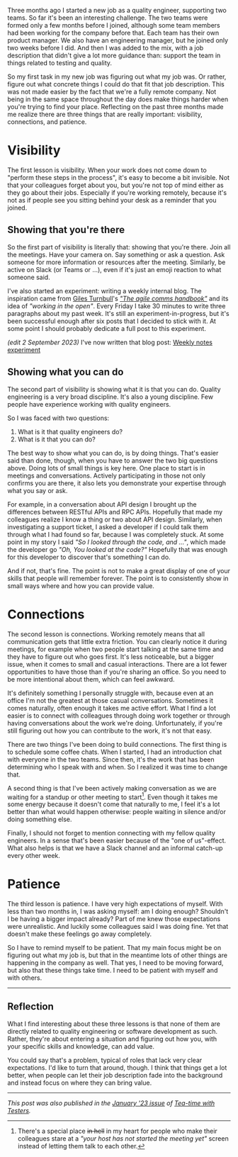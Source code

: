 <!--
.. title: Three lessons after three months of quality engineering
.. slug: three-lessons-after-three-months-of-quality-engineering
.. date: 2022-11-27 16:41:25 UTC+01:00
.. tags: quality engineering, skills, small steps
.. category: quality engineering
.. link: 
.. description: 
.. type: text
-->

Three months ago I started a new job as a quality engineer, supporting two teams. So far it's been an interesting challenge. The two teams were formed only a few months before I joined, although some team members had been working for the company before that. Each team has their own product manager. We also have an engineering manager, but he joined only two weeks before I did. And then I was added to the mix, with a job description that didn't give a lot more guidance than: support the team in things related to testing and quality.

So my first task in my new job was figuring out what my job was. Or rather, figure out what concrete things I could do that fit that job description. This was not made easier by the fact that we're a fully remote company. Not being in the same space throughout the day does make things harder when you're trying to find your place. Reflecting on the past three months made me realize there are three things that are really important: visibility, connections, and patience.


<!-- TEASER_END -->


# Visibility
The first lesson is visibility. When your work does not come down to "perform these steps in the process", it's easy to become a bit invisible. Not that your colleagues forget about you, but you're not top of mind either as they go about their jobs. Especially if you're working remotely, because it's not as if people see you sitting behind your desk as a reminder that you joined.

## Showing that you're there
So the first part of visibility is literally that: showing that you're there. Join all the meetings. Have your camera on. Say something or ask a question. Ask someone for more information or resources after the meeting. Similarly, be active on Slack (or Teams or ...), even if it's just an emoji reaction to what someone said.

I've also started an experiment: writing a weekly internal blog. The inspiration came from [Giles Turnbull](https://gilest.org/)'s [*"The agile comms handbook"*](https://agilecommshandbook.com/) and its idea of *"working in the open"*. Every Friday I take 30 minutes to write three paragraphs about my past week. It's still an experiment-in-progress, but it's been successful enough after six posts that I decided to stick with it. At some point I should probably dedicate a full post to this experiment.

*(edit 2 September 2023)* I've now written that blog post: [Weekly notes experiment](link://slug/weekly-notes)

## Showing what you can do
The second part of visibility is showing what it is that you can do. Quality engineering is a very broad discipline. It's also a young discipline. Few people have experience working with quality engineers.

So I was faced with two questions:

1. What is it that quality engineers do?
2. What is it that you can do?

The best way to show what you can do, is by doing things. That's easier said than done, though, when you have to answer the two big questions above. Doing lots of small things is key here. One place to start is in meetings and conversations. Actively participating in those not only confirms you are there, it also lets you demonstrate your expertise through what you say or ask.

For example, in a conversation about API design I brought up the differences between RESTful APIs and RPC APIs. Hopefully that made my colleagues realize I know a thing or two about API design. Similarly, when investigating a support ticket, I asked a developer if I could talk them through what I had found so far, because I was completely stuck. At some point in my story I said *"So I looked through the code, and ..."*, which made the developer go *"Oh, You looked at the code?"* Hopefully that was enough for this developer to discover that's something I can do.

And if not, that's fine. The point is not to make a great display of one of your skills that people will remember forever. The point is to consistently show in small ways where and how you can provide value.


# Connections
The second lesson is connections. Working remotely means that all communication gets that little extra friction. You can clearly notice it during meetings, for example when two people start talking at the same time and they have to figure out who goes first. It's less noticeable, but a bigger issue, when it comes to small and casual interactions. There are a lot fewer opportunities to have those than if you're sharing an office. So you need to be more intentional about them, which can feel awkward.

It's definitely something I personally struggle with, because even at an office I'm not the greatest at those casual conversations. Sometimes it comes naturally, often enough it takes me active effort. What I find a lot easier is to connect with colleagues through doing work together or through having conversations about the work we're doing. Unfortunately, if you're still figuring out how you can contribute to the work, it's not that easy.

There are two things I've been doing to build connections. The first thing is to schedule some coffee chats. When I started, I had an introduction chat with everyone in the two teams. Since then, it's the work that has been determining who I speak with and when. So I realized it was time to change that.

A second thing is that I've been actively making conversation as we are waiting for a standup or other meeting to start[^1]. Even though it takes me some energy because it doesn't come that naturally to me, I feel it's a lot better than what would happen otherwise: people waiting in silence and/or doing something else.

[^1]: There's a special place ~~in hell~~ in my heart for people who make their colleagues stare at a *"your host has not started the meeting yet"* screen instead of letting them talk to each other.

Finally, I should not forget to mention connecting with my fellow quality engineers. In a sense that's been easier because of the "one of us"-effect. What also helps is that we have a Slack channel and an informal catch-up every other week.


# Patience
The third lesson is patience. I have very high expectations of myself. With less than two months in, I was asking myself: am I doing enough? Shouldn't I be having a bigger impact already? Part of me knew those expectations were unrealistic. And luckily some colleagues said I was doing fine. Yet that doesn't make these feelings go away completely.

So I have to remind myself to be patient. That my main focus might be on figuring out what my job is, but that in the meantime lots of other things are happening in the company as well. That yes, I need to be moving forward, but also that these things take time. I need to be patient with myself and with others.


---


## Reflection

What I find interesting about these three lessons is that none of them are directly related to quality engineering or software development as such. Rather, they're about entering a situation and figuring out how you, with your specific skills and knowledge, can add value.

You could say that's a problem, typical of roles that lack very clear expectations. I'd like to turn that around, though. I think that things get a lot better, when people can let their job description fade into the background and instead focus on where they can bring value.

---

*This post was also published in the [January '23 issue](https://teatimewithtesters.com/wp-content/uploads/2023/01/TTwT_January_2023.pdf) of [Tea-time with Testers](https://teatimewithtesters.com/).*
